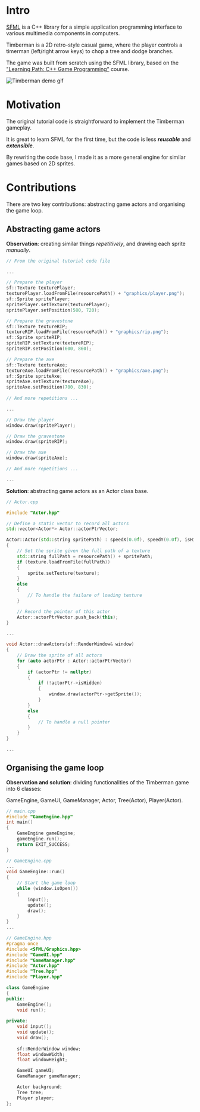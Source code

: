 # Intro
[SFML](https://www.sfml-dev.org/) is a C++ library for a simple application programming interface to various multimedia components in computers.

Timberman is a 2D retro-style casual game, where the player controls a timerman (left/right arrow keys) to chop a tree and dodge branches.

The game was built from scratch using the SFML library, based on the ["Learning Path: C++ Game Programming"](https://www.udemy.com/course/learning-path-c-game-programming/) course.

![Timberman demo gif](pics/TimbermanGif.gif)

# Motivation
The original tutorial code is straightforward to implement the Timberman gameplay. 

It is great to learn SFML for the first time, but the code is less ***reusable*** and ***extensible***.

By rewriting the code base, I made it as a more general engine for similar games based on 2D sprites.

# Contributions
There are two key contributions: abstracting game actors and organising the game loop.

## Abstracting game actors

**Observation**: creating similar things *repetitively*, and drawing each sprite *manually*.
```c++
// From the original tutorial code file

...

// Prepare the player
sf::Texture texturePlayer;
texturePlayer.loadFromFile(resourcePath() + "graphics/player.png");
sf::Sprite spritePlayer;
spritePlayer.setTexture(texturePlayer);
spritePlayer.setPosition(580, 720);

// Prepare the gravestone
sf::Texture textureRIP;
textureRIP.loadFromFile(resourcePath() + "graphics/rip.png");
sf::Sprite spriteRIP;
spriteRIP.setTexture(textureRIP);
spriteRIP.setPosition(600, 860);

// Prepare the axe
sf::Texture textureAxe;
textureAxe.loadFromFile(resourcePath() + "graphics/axe.png");
sf::Sprite spriteAxe;
spriteAxe.setTexture(textureAxe);
spriteAxe.setPosition(700, 830);
    
// And more repetitions ...

...

// Draw the player
window.draw(spritePlayer);

// Draw the gravestone
window.draw(spriteRIP);

// Draw the axe
window.draw(spriteAxe);

// And more repetitions ...

...
```

**Solution**: abstracting game actors as an Actor class base.
```c++
// Actor.cpp

#include "Actor.hpp"

// Define a static vector to record all actors
std::vector<Actor*> Actor::actorPtrVector;

Actor::Actor(std::string spritePath) : speedX(0.0f), speedY(0.0f), isHidden(false)
{
    // Set the sprite given the full path of a texture 
    std::string fullPath = resourcePath() + spritePath;
    if (texture.loadFromFile(fullPath))
    {
        sprite.setTexture(texture);
    }
    else
    {
        // To handle the failure of loading texture
    }

    // Record the pointer of this actor
    Actor::actorPtrVector.push_back(this);
}

...

void Actor::drawActors(sf::RenderWindow& window)
{
    // Draw the sprite of all actors
    for (auto actorPtr : Actor::actorPtrVector)
    {
        if (actorPtr != nullptr)
        {
            if (!actorPtr->isHidden)
            {
                window.draw(actorPtr->getSprite());
            }
        }
        else
        {
            // To handle a null pointer
        }
    }
}

...
```

## Organising the game loop

**Observation and solution**: dividing functionalities of the Timberman game into 6 classes: 

GameEngine, GameUI, GameManager, Actor, Tree(Actor), Player(Actor).

```c++
// main.cpp
#include "GameEngine.hpp"
int main()
{
    GameEngine gameEngine;
    gameEngine.run();
    return EXIT_SUCCESS;
}
```
```c++
// GameEngine.cpp
...
void GameEngine::run()
{
    // Start the game loop
    while (window.isOpen())
    {
        input();
        update();
        draw();
    }
}
...
```
```c++
// GameEngine.hpp
#pragma once
#include <SFML/Graphics.hpp>
#include "GameUI.hpp"
#include "GameManager.hpp"
#include "Actor.hpp"
#include "Tree.hpp"
#include "Player.hpp"

class GameEngine
{
public:
    GameEngine();
    void run();
    
private:
    void input();
    void update();
    void draw();
    
    sf::RenderWindow window;
    float windowWidth;
    float windowHeight;

    GameUI gameUI;
    GameManager gameManager;

    Actor background;
    Tree tree;
    Player player;
};
```
